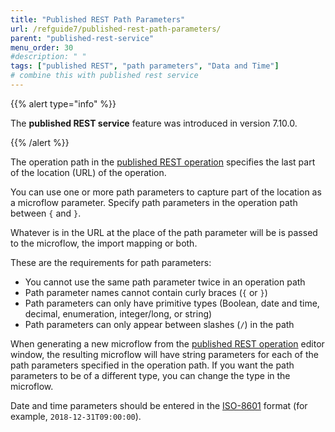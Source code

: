 ```yaml
---
title: "Published REST Path Parameters"
url: /refguide7/published-rest-path-parameters/
parent: "published-rest-service"
menu_order: 30
#description: " "
tags: ["published REST", "path parameters", "Data and Time"]
# combine this with published rest service
---
```


{{% alert type="info" %}}

The **published REST service** feature was introduced in version 7.10.0.

{{% /alert %}}

The operation path in the [published REST operation](/refguide7/published-rest-operation/) specifies the last part of the location (URL) of the operation. 

You can use one or more path parameters to capture part of the location as a microflow parameter. Specify path parameters in the operation path between `{` and `}`. 

Whatever is in the URL at the place of the path parameter will be is passed to the microflow, the import mapping or both.

These are the requirements for path parameters:

* You cannot use the same path parameter twice in an operation path
* Path parameter names cannot contain curly braces (`{` or `}`)
* Path parameters can only have primitive types (Boolean, date and time, decimal, enumeration, integer/long, or string)
* Path parameters can only appear between slashes (`/`) in the path

When generating a new microflow from the [published REST operation](/refguide7/published-rest-operation/) editor window, the resulting microflow will have string parameters for each of the path parameters specified in the operation path. If you want the path parameters to be of a different type, you can change the type in the microflow.

Date and time parameters should be entered in the [ISO-8601](https://www.w3schools.com/xml/schema_dtypes_date.asp) format (for example, `2018-12-31T09:00:00`).
